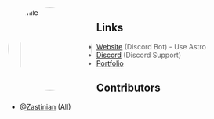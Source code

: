 <img width="170" height="170" align="left" style="float: left; margin: 0 10px 0 0; border-radius: 50%;" alt="Esmile" src="https://cdn.discordapp.com/attachments/851919671878746112/906308286536642592/logoooo_1.png">

## Links

> - [Website](https://mresmile.com/) (Discord Bot) - Use Astro
> - [Discord](https://mresmile.com/support) (Discord Support)
> - [Portfolio](https://zastinian.com/)

## Contributors

- [@Zastinian](https://github.com/Zastinian) (All)
